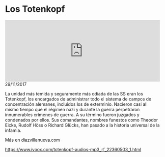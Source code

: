 # Los Totenkopf
<iframe id='audio_88903085' frameborder='0' allowfullscreen='' scrolling='no' height='200' style='width:100%;' src='https://www.ivoox.com/player_ej_22360503_6_1.html' loading='lazy'></iframe>29/11/2017

La unidad más temida y seguramente más odiada de las SS eran los Totenkopf, los encargados de administrar todo el sistema de campos de concentración alemanes, incluidos los de exterminio. Nacieron casi al mismo tiempo que el régimen nazi y durante la guerra perpetraron innumerables crímenes de guerra. A su término fueron juzgados y condenados por ellos. Sus comandantes, nombres funestos como Theodor Eicke, Rudolf Höss o Richard Glücks, han pasado a la historia universal de la infamia.  

 Más en diazvillanueva.com 

https://www.ivoox.com/totenkopf-audios-mp3_rf_22360503_1.html
